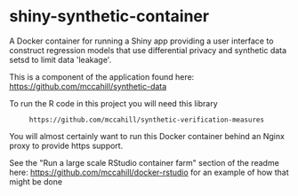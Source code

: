 # shiny-synthetic-container

A Docker container for running a Shiny app providing a user interface to
construct regression models that use differential privacy and synthetic
data setsd to limit data 'leakage'. 

This is a component of the application found here: https://github.com/mccahill/synthetic-data

To run the R code in this project you will need this library
```
     https://github.com/mccahill/synthetic-verification-measures
```


You will almost certainly want to run this Docker container behind an 
Nginx proxy to provide https support. 

See the "Run a large scale RStudio container farm" section of the readme 
here: https://github.com/mccahill/docker-rstudio for an example of how that 
might be done
